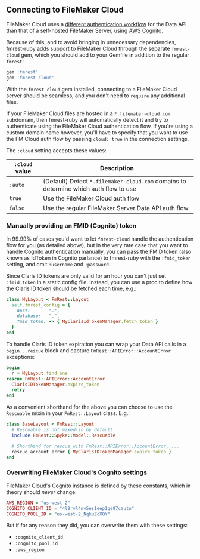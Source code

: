 ## Connecting to FileMaker Cloud

FileMaker Cloud uses a [different authentication
workflow](https://help.claris.com/en/data-api-guide/#connect-database_log-in-fmid)
for the Data API than that of a self-hosted FileMaker Server, using [AWS
Cognito](https://aws.amazon.com/cognito/).

Because of this, and to avoid bringing in unnecessary dependencies, fmrest-ruby
adds support to FileMaker Cloud through the separate `fmrest-cloud` gem, which
you should add to your Gemfile in addition to the regular `fmrest`:

```ruby
gem 'fmrest'
gem 'fmrest-cloud'
```

With the `fmrest-cloud` gem installed, connecting to a FileMaker Cloud server
should be seamless, and you don't need to `require` any additional files.

If your FileMaker Cloud files are hosted in a `*.filemaker-cloud.com`
subdomain, then fmrest-ruby will automatically detect it and try to
authenticate using the FileMaker Cloud authentication flow. If you're using a
custom domain name however, you'll have to specify that you want to use the FM
Cloud auth flow by passing `cloud: true` in the connection settings.

The `:cloud` setting accepts these values:

`:cloud` value | Description
---------------|----------------------------------------------------------------
`:auto`        | (Default) Detect `*.filemaker-cloud.com` domains to determine which auth flow to use
`true`         | Use the FileMaker Cloud auth flow
`false`        | Use the regular FileMaker Server Data API auth flow

### Manually providing an FMID (Cognito) token

In 99.99% of cases you'd want to let `fmrest-cloud` handle the authentication
flow for you (as detailed above), but in the very rare case that you want to
handle Cognito authentication manually, you can pass the FMID token (also known
as IdToken in Cognito parlance) to fmrest-ruby with the `:fmid_token` setting,
and omit `:username` and `:password`.

Since Claris ID tokens are only valid for an hour you can't just set
`:fmid_token` in a static config file. Instead, you can use a proc to define
how the Claris ID token should be fetched each time, e.g.:

```ruby
class MyLayout < FmRest::Layout
  self.fmrest_config = {
    host:       "…",
    database:   "…",
    fmid_token: -> { MyClarisIdTokenManager.fetch_token }
  }
end
```

To handle Claris ID token expiration you can wrap your Data API calls in a
`begin...rescue` block and capture `FmRest::APIError::AccountError`
exceptions:

```ruby
begin
  r = MyLayout.find_one
rescue FmRest::APIError::AccountError
  ClarisIDTokenManager.expire_token
  retry
end
```

As a convenient shorthand for the above you can choose to use the `Rescuable`
mixin in your `FmRest::Layout` class. E.g.:

```ruby
class BaseLayout < FmRest::Layout
  # Rescuable is not mixed-in by default
  include FmRest::Spyke::Model::Rescuable

  # Shorthand for rescue_with FmRest::APIError::AccountError, ...
  rescue_account_error { MyClarisIDTokenManager.expire_token }
end
```

### Overwriting FileMaker Cloud's Cognito settings

FileMaker Cloud's Cognito instance is defined by these constants, which in
theory should *never* change:

```ruby
AWS_REGION = "us-west-2"
COGNITO_CLIENT_ID = "4l9rvl4mv5es1eep1qe97cautn"
COGNITO_POOL_ID = "us-west-2_NqkuZcXQY"
```

But if for any reason they did, you can overwrite them with these settings:

* `:cognito_client_id`
* `:cognito_pool_id`
* `:aws_region`
